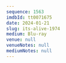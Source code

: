 ```yaml
---
sequence: 1563
imdbId: tt0071675
date: 2024-01-21
slug: its-alive-1974
medium: Blu-ray
venue: null
venueNotes: null
mediumNotes: null
---
```


